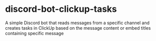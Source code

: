 # discord-bot-clickup-tasks
A simple Discord bot that reads messages from a specific channel and creates tasks in ClickUp based on the message content or embed titles containing specific message

